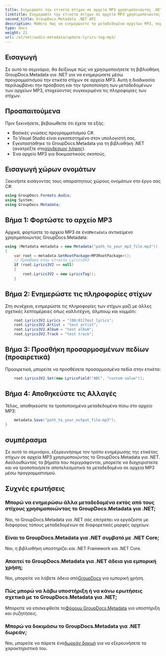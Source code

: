 ```yaml
---
title: Ενημερώστε την ετικέτα στίχων σε αρχεία MP3 χρησιμοποιώντας .NET
linktitle: Ενημερώστε την ετικέτα στίχων σε αρχεία MP3 χρησιμοποιώντας .NET
second_title: GroupDocs.Metadata .NET API
description: Μάθετε πώς να ενημερώνετε τα μεταδεδομένα αρχείων MP3, συμπεριλαμβανομένων των στοιχείων στίχων, καλλιτέχνη και άλμπουμ μέσω προγραμματισμού, χρησιμοποιώντας το GroupDocs.Metadata για .NET.
type: docs
weight: 21
url: /el/net/audio-metadata/update-lyrics-tag-mp3/
---
```

## Εισαγωγή
Σε αυτό το σεμινάριο, θα δείξουμε πώς να χρησιμοποιήσετε τη βιβλιοθήκη GroupDocs.Metadata για .NET για να ενημερώσετε μέσω προγραμματισμού την ετικέτα στίχων σε αρχεία MP3. Αυτή η διαδικασία περιλαμβάνει την πρόσβαση και την τροποποίηση των μεταδεδομένων των αρχείων MP3, στοχεύοντας συγκεκριμένα τις πληροφορίες των στίχων.
## Προαπαιτούμενα
Πριν ξεκινήσετε, βεβαιωθείτε ότι έχετε τα εξής:
- Βασικές γνώσεις προγραμματισμού C#.
- Το Visual Studio είναι εγκατεστημένο στον υπολογιστή σας.
-  Εγκαταστάθηκε το GroupDocs.Metadata για τη βιβλιοθήκη .NET (ανατρέξτε στο[σύνδεσμος λήψης](https://releases.groupdocs.com/metadata/net/)).
- Ένα αρχείο MP3 για δοκιμαστικούς σκοπούς.

## Εισαγωγή χώρων ονομάτων
Ξεκινήστε εισάγοντας τους απαραίτητους χώρους ονομάτων στο έργο σας C#:
```csharp
using GroupDocs.Formats.Audio;
using System;
using GroupDocs.Metadata;
```
## Βήμα 1: Φορτώστε το αρχείο MP3
 Αρχικά, φορτώστε το αρχείο MP3 σε ένα`Metadata` αντικείμενο χρησιμοποιώντας GroupDocs.Metadata:
```csharp
using (Metadata metadata = new Metadata("path_to_your_mp3_file.mp3"))
{
    var root = metadata.GetRootPackage<MP3RootPackage>();
    // Πρόσβαση στην ετικέτα Lyrics3V2
    if (root.Lyrics3V2 == null)
    {
        root.Lyrics3V2 = new LyricsTag();
    }
```
## Βήμα 2: Ενημερώστε τις πληροφορίες στίχων
Στη συνέχεια, ενημερώστε τις πληροφορίες των στίχων μαζί με άλλες σχετικές λεπτομέρειες όπως καλλιτέχνη, άλμπουμ και κομμάτι:
```csharp
    root.Lyrics3V2.Lyrics = "[00:01]Test lyrics";
    root.Lyrics3V2.Artist = "test artist";
    root.Lyrics3V2.Album = "test album";
    root.Lyrics3V2.Track = "test track";
```
## Βήμα 3: Προσθήκη προσαρμοσμένων πεδίων (προαιρετικά)
Προαιρετικά, μπορείτε να προσθέσετε προσαρμοσμένα πεδία στην ετικέτα:
```csharp
    root.Lyrics3V2.Set(new LyricsField("ABC", "custom value"));
```
## Βήμα 4: Αποθηκεύστε τις Αλλαγές
Τέλος, αποθηκεύστε τα τροποποιημένα μεταδεδομένα πίσω στο αρχείο MP3:
```csharp
    metadata.Save("path_to_your_output_file.mp3");
}
```

## συμπέρασμα
Σε αυτό το σεμινάριο, εξερευνήσαμε τον τρόπο ενημέρωσης της ετικέτας στίχων σε αρχεία MP3 χρησιμοποιώντας το GroupDocs.Metadata για .NET. Ακολουθώντας τα βήματα που περιγράφονται, μπορείτε να διαχειριστείτε και να τροποποιήσετε αποτελεσματικά τα μεταδεδομένα σε αρχεία MP3 μέσω προγραμματισμού.

## Συχνές ερωτήσεις
### Μπορώ να ενημερώσω άλλα μεταδεδομένα εκτός από τους στίχους χρησιμοποιώντας το GroupDocs.Metadata για .NET;
Ναι, το GroupDocs.Metadata για .NET σάς επιτρέπει να εργάζεστε με διάφορους τύπους μεταδεδομένων σε διαφορετικές μορφές αρχείων.
### Είναι το GroupDocs.Metadata για .NET συμβατό με .NET Core;
Ναι, η βιβλιοθήκη υποστηρίζει και .NET Framework και .NET Core.
### Απαιτεί το GroupDocs.Metadata για .NET άδεια για εμπορική χρήση;
 Ναι, μπορείτε να λάβετε άδεια από[GroupDocs](https://purchase.groupdocs.com/buy) για εμπορική χρήση.
### Πώς μπορώ να λάβω υποστήριξη ή να κάνω ερωτήσεις σχετικά με το GroupDocs.Metadata για .NET;
 Μπορείτε να επισκεφθείτε το[Φόρουμ GroupDocs.Metadata](https://forum.groupdocs.com/c/metadata/14) για υποστήριξη και συζητήσεις.
### Μπορώ να δοκιμάσω το GroupDocs.Metadata για .NET δωρεάν;
 Ναι, μπορείτε να πάρετε ένα[δωρεάν δοκιμή](https://releases.groupdocs.com/) για να εξερευνήσετε τα χαρακτηριστικά του.